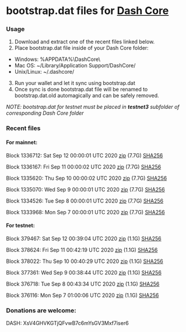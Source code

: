 # bootstrap.dat files for [Dash Core](https://github.com/dashpay/dash)

### Usage

1. Download and extract one of the recent files linked below.
2. Place bootstrap.dat file inside of your Dash Core folder:
 - Windows: %APPDATA%\DashCore\
 - Mac OS: ~/Library/Application Support/DashCore/
 - Unix/Linux: ~/.dashcore/
3. Run your wallet and let it sync using bootstrap.dat
4. Once sync is done bootstrap.dat file will be renamed to bootstrap.dat.old automagically and can be safely removed.

_NOTE: bootstrap.dat for testnet must be placed in **testnet3** subfolder of corresponding Dash Core folder_

### Recent files

#### For mainnet:

Block 1336712: Sat Sep 12 00:00:01 UTC 2020 [zip](https://dash-bootstrap.ams3.digitaloceanspaces.com/mainnet/2020-09-12/bootstrap.dat.zip) (7.7G) [SHA256](https://dash-bootstrap.ams3.digitaloceanspaces.com/mainnet/2020-09-12/sha256.txt)

Block 1336167: Fri Sep 11 00:00:02 UTC 2020 [zip](https://dash-bootstrap.ams3.digitaloceanspaces.com/mainnet/2020-09-11/bootstrap.dat.zip) (7.7G) [SHA256](https://dash-bootstrap.ams3.digitaloceanspaces.com/mainnet/2020-09-11/sha256.txt)

Block 1335620: Thu Sep 10 00:00:02 UTC 2020 [zip](https://dash-bootstrap.ams3.digitaloceanspaces.com/mainnet/2020-09-10/bootstrap.dat.zip) (7.7G) [SHA256](https://dash-bootstrap.ams3.digitaloceanspaces.com/mainnet/2020-09-10/sha256.txt)

Block 1335070: Wed Sep  9 00:00:01 UTC 2020 [zip](https://dash-bootstrap.ams3.digitaloceanspaces.com/mainnet/2020-09-09/bootstrap.dat.zip) (7.7G) [SHA256](https://dash-bootstrap.ams3.digitaloceanspaces.com/mainnet/2020-09-09/sha256.txt)

Block 1334526: Tue Sep  8 00:00:01 UTC 2020 [zip](https://dash-bootstrap.ams3.digitaloceanspaces.com/mainnet/2020-09-08/bootstrap.dat.zip) (7.7G) [SHA256](https://dash-bootstrap.ams3.digitaloceanspaces.com/mainnet/2020-09-08/sha256.txt)

Block 1333968: Mon Sep  7 00:00:01 UTC 2020 [zip](https://dash-bootstrap.ams3.digitaloceanspaces.com/mainnet/2020-09-07/bootstrap.dat.zip) (7.7G) [SHA256](https://dash-bootstrap.ams3.digitaloceanspaces.com/mainnet/2020-09-07/sha256.txt)


#### For testnet:

Block 379467: Sat Sep 12 00:39:04 UTC 2020 [zip](https://dash-bootstrap.ams3.digitaloceanspaces.com/testnet/2020-09-12/bootstrap.dat.zip) (1.1G) [SHA256](https://dash-bootstrap.ams3.digitaloceanspaces.com/testnet/2020-09-12/sha256.txt)

Block 378624: Fri Sep 11 00:42:19 UTC 2020 [zip](https://dash-bootstrap.ams3.digitaloceanspaces.com/testnet/2020-09-11/bootstrap.dat.zip) (1.1G) [SHA256](https://dash-bootstrap.ams3.digitaloceanspaces.com/testnet/2020-09-11/sha256.txt)

Block 378022: Thu Sep 10 00:40:29 UTC 2020 [zip](https://dash-bootstrap.ams3.digitaloceanspaces.com/testnet/2020-09-10/bootstrap.dat.zip) (1.1G) [SHA256](https://dash-bootstrap.ams3.digitaloceanspaces.com/testnet/2020-09-10/sha256.txt)

Block 377361: Wed Sep  9 00:38:44 UTC 2020 [zip](https://dash-bootstrap.ams3.digitaloceanspaces.com/testnet/2020-09-09/bootstrap.dat.zip) (1.1G) [SHA256](https://dash-bootstrap.ams3.digitaloceanspaces.com/testnet/2020-09-09/sha256.txt)

Block 376718: Tue Sep  8 00:43:34 UTC 2020 [zip](https://dash-bootstrap.ams3.digitaloceanspaces.com/testnet/2020-09-08/bootstrap.dat.zip) (1.1G) [SHA256](https://dash-bootstrap.ams3.digitaloceanspaces.com/testnet/2020-09-08/sha256.txt)

Block 376116: Mon Sep  7 01:00:06 UTC 2020 [zip](https://dash-bootstrap.ams3.digitaloceanspaces.com/testnet/2020-09-07/bootstrap.dat.zip) (1.1G) [SHA256](https://dash-bootstrap.ams3.digitaloceanspaces.com/testnet/2020-09-07/sha256.txt)


### Donations are welcome:

DASH: XsV4GHVKGTjQFvwB7c6mYsGV3Mxf7iser6
